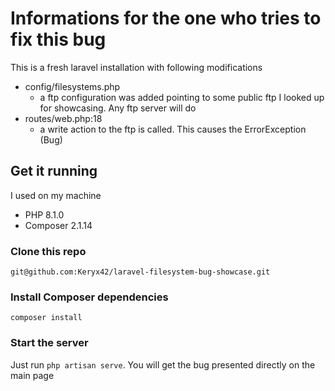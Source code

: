 # Informations for the one who tries to fix this bug

This is a fresh laravel installation with following modifications
- config/filesystems.php
  - a ftp configuration was added pointing to some public ftp I looked up for showcasing. Any ftp server will do
- routes/web.php:18
  - a write action to the ftp is called. This causes the ErrorException (Bug) 

## Get it running
I used on my machine
- PHP 8.1.0
- Composer 2.1.14

### Clone this repo
`git@github.com:Keryx42/laravel-filesystem-bug-showcase.git`

### Install Composer dependencies
`composer install` 

### Start the server
Just run `php artisan serve`.
You will get the bug presented directly on the main page
